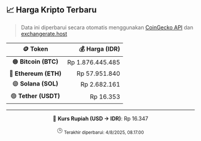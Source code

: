 

<!-- HARGA_KRIPTO -->
## 📈 Harga Kripto Terbaru

> Data ini diperbarui secara otomatis menggunakan [CoinGecko API](https://www.coingecko.com/) dan [exchangerate.host](https://exchangerate.host/)

<div align="center">

| 🪙 Token | 💰 Harga (IDR) |
|:------:|---------------:|
| 🟠 **Bitcoin (BTC)**   | Rp 1.876.445.485 |
| 🔵 **Ethereum (ETH)**  | Rp 57.951.840 |
| 🟣 **Solana (SOL)**    | Rp 2.682.161 |
| 🟢 **Tether (USDT)**   | Rp 16.353 |

---

💱 **Kurs Rupiah (USD → IDR)**: Rp 16.347

🕒 <sub>Terakhir diperbarui: 4/8/2025, 08.17.00</sub>

</div>
<!-- /HARGA_KRIPTO -->